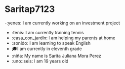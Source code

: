 # Saritap7123
-:yenes: I am currently working on an investment project
- :tenis: I am currently training tennis 
- :casa_con_jardín: I am helping my parents at home
- :sonido: I am learning to speak English
- :mortar_board:I am currently in eleventh grade
- :niña: My name is Sarita Juliana Mora Perez
- :uno::seis: I am 16 years old
